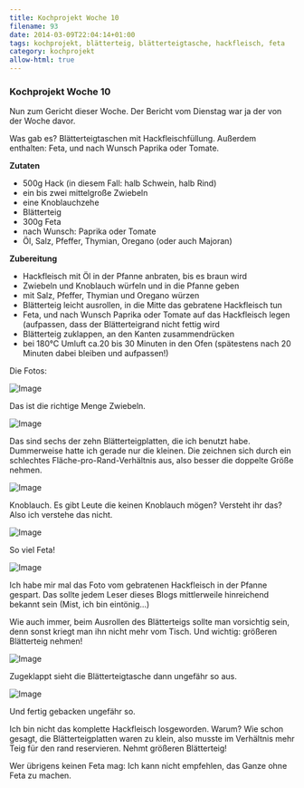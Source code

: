 ```yaml
---
title: Kochprojekt Woche 10
filename: 93
date: 2014-03-09T22:04:14+01:00
tags: kochprojekt, blätterteig, blätterteigtasche, hackfleisch, feta
category: kochprojekt
allow-html: true
---
```

### Kochprojekt Woche 10

<p>Nun zum Gericht dieser Woche. Der Bericht vom Dienstag war ja der von der Woche davor.</p>

<p>Was gab es? Blätterteigtaschen mit Hackfleischfüllung. Außerdem enthalten: Feta, und nach Wunsch Paprika oder Tomate.</p>

<p><strong>Zutaten</strong></p>

<ul>
<li>500g Hack (in diesem Fall: halb Schwein, halb Rind)</li>

<li>ein bis zwei mittelgroße Zwiebeln</li>

<li>eine Knoblauchzehe</li>

<li>Blätterteig</li>

<li>300g Feta</li>

<li>nach Wunsch: Paprika oder Tomate</li>

<li>Öl, Salz, Pfeffer, Thymian, Oregano (oder auch Majoran)</li>
</ul>

<p><strong>Zubereitung</strong></p>

<ul>
<li>Hackfleisch mit Öl in der Pfanne anbraten, bis es braun wird</li>

<li>Zwiebeln und Knoblauch würfeln und in die Pfanne geben</li>

<li>mit Salz, Pfeffer, Thymian und Oregano würzen</li>

<li>Blätterteig leicht ausrollen, in die Mitte das gebratene Hackfleisch tun</li>

<li>Feta, und nach Wunsch Paprika oder Tomate auf das Hackfleisch legen (aufpassen, dass der Blätterteigrand nicht fettig wird</li>

<li>Blätterteig zuklappen, an den Kanten zusammendrücken</li>

<li>bei 180°C Umluft ca.20 bis 30 Minuten in den Ofen (spätestens nach 20 Minuten dabei bleiben und aufpassen!)</li>
</ul>

<p>Die Fotos:</p>

<p><img src="https://www.strangerthanusual.de/hosted_files/93/download" alt="Image"></p>

<p>Das ist die richtige Menge Zwiebeln.</p>

<p><img src="https://www.strangerthanusual.de/hosted_files/94/download" alt="Image"></p>

<p>Das sind sechs der zehn Blätterteigplatten, die ich benutzt habe. Dummerweise hatte ich gerade nur die kleinen. Die zeichnen sich durch ein schlechtes Fläche-pro-Rand-Verhältnis aus, also besser die doppelte Größe nehmen.</p>

<p><img src="https://www.strangerthanusual.de/hosted_files/95/download" alt="Image"></p>

<p>Knoblauch. Es gibt Leute die keinen Knoblauch mögen? Versteht ihr das? Also ich verstehe das nicht.</p>

<p><img src="https://www.strangerthanusual.de/hosted_files/96/download" alt="Image"></p>

<p>So viel Feta!</p>

<p><img src="https://www.strangerthanusual.de/hosted_files/97/download" alt="Image"></p>

<p>Ich habe mir mal das Foto vom gebratenen Hackfleisch in der Pfanne gespart. Das sollte jedem Leser dieses Blogs mittlerweile hinreichend bekannt sein (Mist, ich bin eintönig...)</p>

<p>Wie auch immer, beim Ausrollen des Blätterteigs sollte man vorsichtig sein, denn sonst kriegt man ihn nicht mehr vom Tisch. Und wichtig: größeren Blätterteig nehmen!</p>

<p><img src="https://www.strangerthanusual.de/hosted_files/98/download" alt="Image"></p>

<p>Zugeklappt sieht die Blätterteigtasche dann ungefähr so aus.</p>

<p><img src="https://www.strangerthanusual.de/hosted_files/99/download" alt="Image"></p>

<p>Und fertig gebacken ungefähr so.</p>

<p>Ich bin nicht das komplette Hackfleisch losgeworden. Warum? Wie schon gesagt, die Blätterteigplatten waren zu klein, also musste im Verhältnis mehr Teig für den rand reservieren. Nehmt größeren Blätterteig!</p>

<p>Wer übrigens keinen Feta mag: Ich kann nicht empfehlen, das Ganze ohne Feta zu machen.</p>


